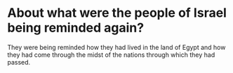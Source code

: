 # About what were the people of Israel being reminded again?

They were being reminded how they had lived in the land of Egypt and how they had come through the midst of the nations through which they had passed.
